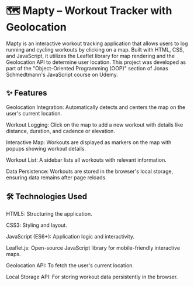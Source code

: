 # 🗺️ Mapty – Workout Tracker with Geolocation
Mapty is an interactive workout tracking application that allows users to log running and cycling workouts by clicking on a map. Built with HTML, CSS, and JavaScript, it utilizes the Leaflet library for map rendering and the Geolocation API to determine user location. This project was developed as part of the "Object-Oriented Programming (OOP)" section of Jonas Schmedtmann's JavaScript course on Udemy.


## ✨ Features
Geolocation Integration: Automatically detects and centers the map on the user's current location.

Workout Logging: Click on the map to add a new workout with details like distance, duration, and cadence or elevation.

Interactive Map: Workouts are displayed as markers on the map with popups showing workout details.

Workout List: A sidebar lists all workouts with relevant information.

Data Persistence: Workouts are stored in the browser's local storage, ensuring data remains after page reloads.


## 🛠️ Technologies Used
HTML5: Structuring the application.

CSS3: Styling and layout.

JavaScript (ES6+): Application logic and interactivity.

Leaflet.js: Open-source JavaScript library for mobile-friendly interactive maps.

Geolocation API: To fetch the user's current location.

Local Storage API: For storing workout data persistently in the browser.


